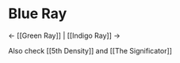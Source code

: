 # Blue Ray
<- [[Green Ray]] | [[Indigo Ray]] ->

Also check [[5th Density]] and [[The Significator]]
